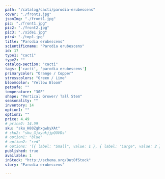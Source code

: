 ```yaml
---
path: "/catalog/cacti/parodia-erubescens"
cover: "./front1.jpg"
jsonImg: "./front1.jpg"
pic: "./front1.jpg"
pic2: "./front2.jpg"
pic3: "./side1.jpg"
pic4: "./top1.jpg"
title: "Parodia erubescens"
scientificname: "Parodia erubescens"
id: 17 
type1: "cacti"
type2: ""
catalog-section: "cacti"
tags: ['cacti', 'parodia erubescens']
primarycolor: "Orange / Copper"
stresscolors: "Green / Lime"
bloomcolor: "Yellow Bloom"
petsafe: ""
temperature: "30F"
shape: "Vertical Grower/ Tall Stem"
seasonality: ""
inventory: 14
option1: ""
option2: ""
price: 4.49
# price2: 14.99
sku: "sku_H80ZghxgwbyXAt"
# sku2: "sku_GjxyukjjpQOVDs"
# option1: "blue"
# option2: "red"
# options: '[{ label: "Small", value: 1 }, { label: "Large", value: 2 }]'
published: true
available: 1
inStock: "http://schema.org/OutOfStock"
story: "Parodia erubescens"

---
```

